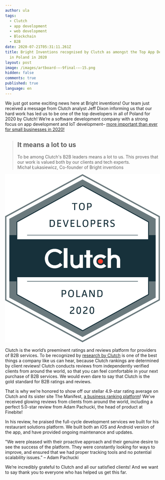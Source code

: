 ```yaml
---
author: ula
tags:
  - Clutch
  - app development
  - web development
  - Blockchain
  - B2B
date: 2020-07-21T05:31:11.261Z
title: Bright Inventions recognised by Clutch as amongst the Top App Developers
  in Poland in 2020
layout: post
image: /images/artboard-–-9final-–-15.png
hidden: false
comments: true
published: true
language: en
---
```

We just got some exciting news here at Bright inventions! Our team just received a message from Clutch analyst Jeff Dixon informing us that our hard work has led us to be one of the top developers in all of Poland for 2020 by Clutch! We’re a software development company with a strong focus on app development and IoT development– [more important than ever for small businesses in 2020!](https://www.techtimes.com/brandspin/242588/20190504/why-mobile-apps-are-important-for-your-business.htm)

<blockquote><h2>It means a lot to us</h2><div>To be among Clutch's B2B leaders means a lot to us. This proves that our work is valued both by our clients and tech experts.</div><footer>Michał Łukasiewicz, Co-founder of Bright inventions</footer></blockquote>

![Top Developers Poland Clutch ](../../static/images/jesyxqya.png "")

Clutch is the world’s preeminent ratings and reviews platform for providers of B2B services. To be recognized by [research by Clutch](https://clutch.co/app-developers/poland) is one of the best things a company like us can hear, because Clutch rankings are determined by client reviews! Clutch conducts reviews from independently verified clients from around the world, so that you can feel comfortable in your next purchase of B2B services. We would even dare to say that Clutch is the gold standard for B2B ratings and reviews. 

That is why we’re honored to show off our stellar 4.9-star rating average on Clutch and its sister site The Manifest, [a business ranking platform](https://themanifest.com/app-development/companies/eastern-europe#bright-inventions)! We’ve received glowing reviews from clients from around the world, including a perfect 5.0-star review from Adam Pachucki, the head of product at Finebite!

In his review, he praised the full-cycle development services we built for his restaurant solutions platform. We built both an iOS and Android version of the app, and have provided ongoing maintenance and updates.

"We were pleased with their proactive approach and their genuine desire to see the success of the platform. They were constantly looking for ways to improve, and ensured that we had proper tracking tools and no potential scalability issues.” – Adam Pachucki

We’re incredibly grateful to Clutch and all our satisfied clients! And we want to say thank you to everyone who has helped us get this far.
